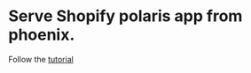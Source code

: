# Serve Shopify polaris app from phoenix.

Follow the [tutorial](https://github.com/samba6/shopify-polaris-react/blob/master/README.md)
